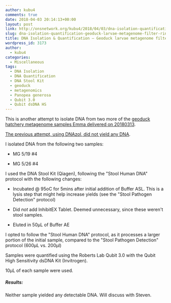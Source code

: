 ```yaml
---
author: kubu4
comments: true
date: 2018-04-03 20:14:13+00:00
layout: post
link: http://onsnetwork.org/kubu4/2018/04/03/dna-isolation-quantification-geoduck-larvae-metagenome-filter-rinses-2/
slug: dna-isolation-quantification-geoduck-larvae-metagenome-filter-rinses-2
title: DNA Isolation & Quantification – Geoduck larvae metagenome filter rinses
wordpress_id: 3173
author:
  - kubu4
categories:
  - Miscellaneous
tags:
  - DNA Isolation
  - DNA Quantification
  - DNA Stool Kit
  - geoduck
  - metagenomics
  - Panopea generosa
  - Qubit 3.0
  - Qubit dsDNA HS
---
```


This is another attempt to isolate DNA from two more of the [geoduck hatchery metagenome samples Emma delivered on 20180313](http://onsnetwork.org/kubu4/2018/03/13/samples-received-geoduck-larvae-metagenome-filter-rinses/).

[The previous attempt, using DNAzol, did not yield any DNA](http://onsnetwork.org/kubu4/2018/03/20/dna-isolation-quantification-geoduck-larvae-metagenome-filter-rinses/).

I isolated DNA from the following two samples:





  * MG 5/19 #4


  * MG 5/26 #4



I used the DNA Stool Kit (Qiagen), following the "Stool Human DNA" protocol with the following changes:



  * Incubated @ 95oC for 5mins after initial addition of Buffer ASL. This is a lysis step that might help increase yields (see the "Stool Pathogen Detection" protocol)


  * Did _not_ add InhibitEX Tablet. Deemed unnecessary, since these weren't stool samples.


  * Eluted in 50μL of Buffer AE



I opted to follow the "Stool Human DNA" protocol, as it processes a larger portion of the initial sample, compared to the "Stool Pathogen Detection" protocol (600μL vs. 200μl)

Samples were quantified using the Roberts Lab Qubit 3.0 with the Qubit High Sensitivity dsDNA Kit (Invitrogen).

10μL of each sample were used.



##### Results:



Neither sample yielded any detectable DNA. Will discuss with Steven.
